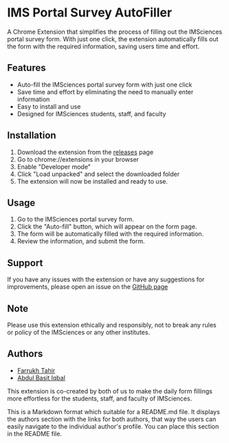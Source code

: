 <h1>IMS Portal Survey AutoFiller</h1><p>A Chrome Extension that simplifies the process of filling out the IMSciences portal survey form. With just one click, the extension automatically fills out the form with the required information, saving users time and effort.</p><h2>Features</h2><ul><li>Auto-fill the IMSciences portal survey form with just one click</li><li>Save time and effort by eliminating the need to manually enter information</li><li>Easy to install and use</li><li>Designed for IMSciences students, staff, and faculty</li></ul><h2>Installation</h2><ol><li>Download the extension from the <a href="https://github.com/Abw-0l0/IMSportal_survey_autoFiller" target="_new">releases</a> page</li><li>Go to chrome://extensions in your browser</li><li>Enable "Developer mode"</li><li>Click "Load unpacked" and select the downloaded folder</li><li>The extension will now be installed and ready to use.</li></ol><h2>Usage</h2><ol><li>Go to the IMSciences portal survey form.</li><li>Click the "Auto-fill" button, which will appear on the form page.</li><li>The form will be automatically filled with the required information.</li><li>Review the information, and submit the form.</li></ol><h2>Support</h2><p>If you have any issues with the extension or have any suggestions for improvements, please open an issue on the <a href="https://github.com/Abw-0l0/IMSportal_survey_autoFiller" target="_new">GitHub page</a></p><h2>Note</h2><p>Please use this extension ethically and responsibly, not to break any rules or policy of the IMSciences or any other institutes.</p><div class="markdown prose w-full break-words dark:prose-invert light"><h2>Authors</h2><ul><li><a href="https://github.com/FarrukhTahir5/" target="_new">Farrukh Tahir</a></li><li><a href="https://github.com/Abw-0l0/" target="_new">Abdul Basit Iqbal</a></li></ul><p>This extension is co-created by both of us to make the daily form fillings more effortless for the students, staff, and faculty of IMSciences.</p><p>This is a Markdown format which suitable for a README.md file. It displays the authors section with the links for both authors, that way the users can easily navigate to the individual author's profile. You can place this section in the README file.</p></div>
